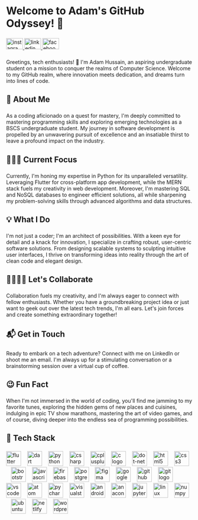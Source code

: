 <h1 align="left">Welcome to Adam's GitHub Odyssey! 🚀</h1>

###

<div align="left">
  <a href="https://www.instagram.com/adam_.hussain/" target="_blank">
    <img src="https://raw.githubusercontent.com/maurodesouza/profile-readme-generator/master/src/assets/icons/social/instagram/default.svg" width="45" height="30" alt="instagram logo"  />
  </a>
  <a href="https://www.linkedin.com/in/adamhussain0/" target="_blank">
    <img src="https://raw.githubusercontent.com/maurodesouza/profile-readme-generator/master/src/assets/icons/social/linkedin/default.svg" width="45" height="30" alt="linkedin logo"  />
  </a>
  <a href="https://www.facebook.com/adamhussain0/" target="_blank">
    <img src="https://raw.githubusercontent.com/maurodesouza/profile-readme-generator/master/src/assets/icons/social/facebook/default.svg" width="45" height="30" alt="facebook logo"  />
  </a>
</div>

###

<p align="left">Greetings, tech enthusiasts! 👋 I'm Adam Hussain, an aspiring undergraduate student on a mission to conquer the realms of Computer Science. Welcome to my GitHub realm, where innovation meets dedication, and dreams turn into lines of code.</p>

###

<h2 align="left">🌟 About Me</h2>

###

<p align="left">As a coding aficionado on a quest for mastery, I'm deeply committed to mastering programming skills and exploring emerging technologies as a BSCS undergraduate student.  My journey in software development is propelled by an unwavering pursuit of excellence and an insatiable thirst to leave a profound impact on the industry.</p>

###

<h2 align="left">🧑🏻‍💻 Current Focus</h2>

###

<p align="left">Currently, I'm honing my expertise in Python for its unparalleled versatility. Leveraging Flutter for cross-platform app development, while the MERN stack fuels my creativity in web development. Moreover, I'm mastering SQL and NoSQL databases to engineer efficient solutions, all while sharpening my problem-solving skills through advanced algorithms and data structures.</p>

###

<h2 align="left">💡 What I Do</h2>

###

<p align="left">I'm not just a coder; I'm an architect of possibilities. With a keen eye for detail and a knack for innovation, I specialize in crafting robust, user-centric software solutions. From designing scalable systems to sculpting intuitive user interfaces, I thrive on transforming ideas into reality through the art of clean code and elegant design.</p>

###

<h2 align="left">🫱🏼‍🫲🏻 Let's Collaborate</h2>

###

<p align="left">Collaboration fuels my creativity, and I'm always eager to connect with fellow enthusiasts. Whether you have a groundbreaking project idea or just want to geek out over the latest tech trends, I'm all ears. Let's join forces and create something extraordinary together!</p>

###

<h2 align="left">📬 Get in Touch</h2>

###

<p align="left">Ready to embark on a tech adventure? Connect with me on LinkedIn or shoot me an email. I'm always up for a stimulating conversation or a brainstorming session over a virtual cup of coffee.</p>

###

<h2 align="left">😉  Fun Fact</h2>

###

<p align="left">When I'm not immersed in the world of coding, you'll find me jamming to my favorite tunes, exploring the hidden gems of new places and cuisines, indulging in epic TV show marathons, mastering the art of video games, and of course, diving deeper into the endless sea of programming possibilities.</p>

###

<h2 align="left">🐞 Tech Stack</h2>

###

<div align="left">
  <img src="https://cdn.jsdelivr.net/gh/devicons/devicon/icons/flutter/flutter-original.svg" height="40" alt="flutter logo"  />
  <img width="9" />
  <img src="https://cdn.jsdelivr.net/gh/devicons/devicon/icons/dart/dart-original.svg" height="40" alt="dart logo"  />
  <img width="9" />
  <img src="https://cdn.jsdelivr.net/gh/devicons/devicon/icons/python/python-original.svg" height="40" alt="python logo"  />
  <img width="9" />
  <img src="https://cdn.jsdelivr.net/gh/devicons/devicon/icons/csharp/csharp-original.svg" height="40" alt="csharp logo"  />
  <img width="9" />
  <img src="https://cdn.jsdelivr.net/gh/devicons/devicon/icons/cplusplus/cplusplus-original.svg" height="40" alt="cplusplus logo"  />
  <img width="9" />
  <img src="https://cdn.jsdelivr.net/gh/devicons/devicon/icons/c/c-original.svg" height="40" alt="c logo"  />
  <img width="9" />
  <img src="https://cdn.jsdelivr.net/gh/devicons/devicon/icons/dot-net/dot-net-original.svg" height="40" alt="dot-net logo"  />
  <img width="9" />
  <img src="https://cdn.jsdelivr.net/gh/devicons/devicon/icons/html5/html5-original.svg" height="40" alt="html5 logo"  />
  <img width="9" />
  <img src="https://cdn.jsdelivr.net/gh/devicons/devicon/icons/css3/css3-original.svg" height="40" alt="css3 logo"  />
  <img width="9" />
  <img src="https://cdn.jsdelivr.net/gh/devicons/devicon/icons/bootstrap/bootstrap-original.svg" height="40" alt="bootstrap logo"  />
  <img width="9" />
  <img src="https://cdn.jsdelivr.net/gh/devicons/devicon/icons/javascript/javascript-original.svg" height="40" alt="javascript logo"  />
  <img width="9" />
  <img src="https://cdn.jsdelivr.net/gh/devicons/devicon/icons/firebase/firebase-plain.svg" height="40" alt="firebase logo"  />
  <img width="9" />
  <img src="https://cdn.jsdelivr.net/gh/devicons/devicon/icons/postgresql/postgresql-original.svg" height="40" alt="postgresql logo"  />
  <img width="9" />
  <img src="https://cdn.jsdelivr.net/gh/devicons/devicon/icons/figma/figma-original.svg" height="40" alt="figma logo"  />
  <img width="9" />
  <img src="https://cdn.jsdelivr.net/gh/devicons/devicon/icons/googlecloud/googlecloud-original.svg" height="40" alt="googlecloud logo"  />
  <img width="9" />
  <img src="https://cdn.jsdelivr.net/gh/devicons/devicon/icons/github/github-original.svg" height="40" alt="github logo"  />
  <img width="9" />
  <img src="https://cdn.jsdelivr.net/gh/devicons/devicon/icons/git/git-original.svg" height="40" alt="git logo"  />
  <img width="9" />
  <img src="https://cdn.jsdelivr.net/gh/devicons/devicon/icons/vscode/vscode-original.svg" height="40" alt="vscode logo"  />
  <img width="9" />
  <img src="https://cdn.jsdelivr.net/gh/devicons/devicon/icons/atom/atom-original.svg" height="40" alt="atom logo"  />
  <img width="9" />
  <img src="https://cdn.jsdelivr.net/gh/devicons/devicon/icons/pycharm/pycharm-original.svg" height="40" alt="pycharm logo"  />
  <img width="9" />
  <img src="https://cdn.jsdelivr.net/gh/devicons/devicon/icons/visualstudio/visualstudio-plain.svg" height="40" alt="visualstudio logo"  />
  <img width="9" />
  <img src="https://cdn.jsdelivr.net/gh/devicons/devicon/icons/androidstudio/androidstudio-original.svg" height="40" alt="androidstudio logo"  />
  <img width="9" />
  <img src="https://cdn.jsdelivr.net/gh/devicons/devicon/icons/anaconda/anaconda-original.svg" height="40" alt="anaconda logo"  />
  <img width="9" />
  <img src="https://cdn.jsdelivr.net/gh/devicons/devicon/icons/jupyter/jupyter-original.svg" height="40" alt="jupyter logo"  />
  <img width="9" />
  <img src="https://cdn.jsdelivr.net/gh/devicons/devicon/icons/linux/linux-original.svg" height="40" alt="linux logo"  />
  <img width="9" />
  <img src="https://cdn.jsdelivr.net/gh/devicons/devicon/icons/numpy/numpy-original.svg" height="40" alt="numpy logo"  />
  <img width="9" />
  <img src="https://cdn.jsdelivr.net/gh/devicons/devicon/icons/ubuntu/ubuntu-plain.svg" height="40" alt="ubuntu logo"  />
  <img width="9" />
  <img src="https://skillicons.dev/icons?i=netlify" height="40" alt="netlify logo"  />
  <img width="9" />
  <img src="https://cdn.jsdelivr.net/gh/devicons/devicon/icons/wordpress/wordpress-original.svg" height="40" alt="wordpress logo"  />
</div>

###
